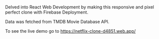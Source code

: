 Delved into React Web Development by making this responsive and pixel perfect clone with Firebase Deployment.

Data was fetched from TMDB Movie Database API.

To see the live demo go to https://netflix-clone-d4851.web.app/
